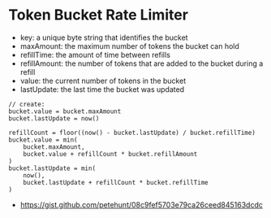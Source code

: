 # Token Bucket Rate Limiter

* key: a unique byte string that identifies the bucket
* maxAmount: the maximum number of tokens the bucket can hold
* refillTime: the amount of time between refills
* refillAmount: the number of tokens that are added to the bucket during a refill
* value: the current number of tokens in the bucket
* lastUpdate: the last time the bucket was updated



```
// create:
bucket.value = bucket.maxAmount
bucket.lastUpdate = now()

refillCount = floor((now() - bucket.lastUpdate) / bucket.refillTime)
bucket.value = min(
    bucket.maxAmount,
    bucket.value + refillCount * bucket.refillAmount
)
bucket.lastUpdate = min(
    now(),
    bucket.lastUpdate + refillCount * bucket.refillTime
)
```


* https://gist.github.com/petehunt/08c9fef5703e79ca26ceed845163dcdc
